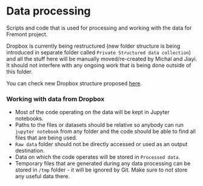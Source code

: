 # Data processing

Scripts and code that is used for processing and working with the data for Fremont project.

Dropbox is currently being restructured (new folder structure is being introduced in separate folder called `Private Structured data collection`) and all the stuff here will be manually moved/re-created by Michal and Jiayi. It should not interfere with any ongoing work that is being done outside of this folder.

You can check new Dropbox structure proposed [here](https://docs.google.com/document/d/13c4xRLdxLRR_g7pWuXtTVXjEpxshui2kZBI-i5DG8lo/edit).

### Working with data from Dropbox

- Most of the code operating on the data will be kept in Jupyter notebooks.
- Paths to the files or datasets should be relative so anybody can run `jupyter notebook` from any folder and the code should be able to find all files that are being used.
- `Raw data` folder should not be directly accessed or used as an output destination.
- Data on which the code operates will be stored in `Processed data`.
- Temporary files that are generated during any data processing can be stored in `/tmp` folder - it will be ignored by Git. Make sure to not store any useful data there.
